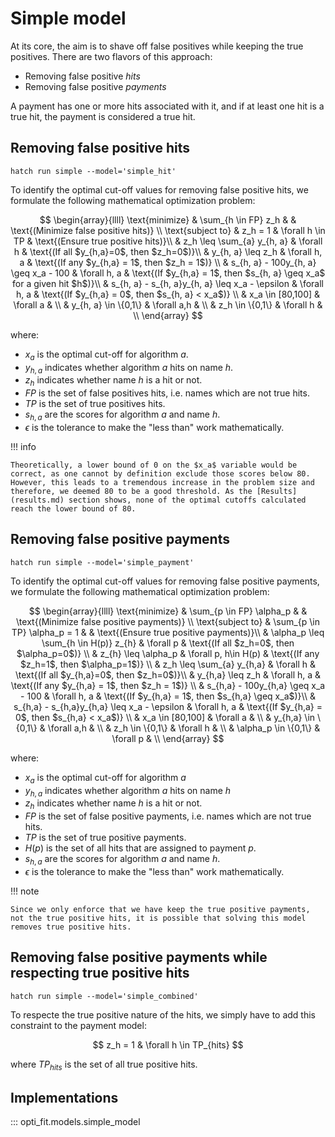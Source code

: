 # Simple model

At its core, the aim is to shave off false positives while keeping the true positives. There are two flavors of this approach:

- Removing false positive *hits*
- Removing false positive *payments*

A payment has one or more hits associated with it, and if at least one hit is a true hit, the payment is considered a true hit.

## Removing false positive hits

```
hatch run simple --model='simple_hit'
```

To identify the optimal cut-off values for removing false positive hits, we formulate the following mathematical optimization problem:

$$
\begin{array}{llll}
\text{minimize} & \sum_{h \in FP} z_h & & \text{(Minimize false positive hits)} \\
\text{subject to} & z_h = 1 & \forall h \in TP & \text{(Ensure true positive hits)}\\
& z_h \leq \sum_{a} y_{h, a} & \forall h & \text{(If all $y_{h,a}=0$, then $z_h=0$)}\\
& y_{h, a} \leq z_h & \forall h, a & \text{(If any $y_{h,a} = 1$, then $z_h = 1$)} \\
& s_{h, a} - 100y_{h, a} \geq x_a - 100 & \forall h, a & \text{(If $y_{h,a} = 1$, then $s_{h, a} \geq x_a$ for a given hit $h$)}\\
& s_{h, a} - s_{h, a}y_{h, a} \leq x_a - \epsilon & \forall h, a & \text{(If $y_{h,a} = 0$, then $s_{h, a} < x_a$)} \\
& x_a \in [80,100] & \forall a & \\
& y_{h, a} \in \{0,1\} & \forall a,h & \\
& z_h \in \{0,1\} & \forall h & \\
\end{array}
$$

where:

- $x_a$ is the optimal cut-off for algorithm $a$.
- $y_{h,a}$ indicates whether algorithm $a$ hits on name $h$.
- $z_h$ indicates whether name $h$ is a hit or not.
- $FP$ is the set of false positives hits, i.e. names which are not true hits.
- $TP$ is the set of true positives hits.
- $s_{h,a}$ are the scores for algorithm $a$ and name $h$.
- $\epsilon$ is the tolerance to make the "less than" work mathematically.

!!! info
    
    Theoretically, a lower bound of 0 on the $x_a$ variable would be correct, as one cannot by definition exclude those scores below 80. However, this leads to a tremendous increase in the problem size and therefore, we deemed 80 to be a good threshold. As the [Results](results.md) section shows, none of the optimal cutoffs calculated reach the lower bound of 80.


## Removing false positive payments

```
hatch run simple --model='simple_payment'
```

To identify the optimal cut-off values for removing false positive payments, we formulate the following mathematical optimization problem:

$$
\begin{array}{llll}
\text{minimize} & \sum_{p \in FP} \alpha_p & & \text{(Minimize false positive payments)} \\
\text{subject to} & \sum_{p \in TP} \alpha_p = 1 & & \text{(Ensure true positive payments)}\\
& \alpha_p \leq \sum_{h \in H(p)} z_{h} & \forall p & \text{(If all $z_h=0$, then $\alpha_p=0$)} \\
& z_{h} \leq \alpha_p & \forall p, h\in H(p) & \text{(If any $z_h=1$, then $\alpha_p=1$)} \\
& z_h \leq \sum_{a} y_{h,a} & \forall h & \text{(If all $y_{h,a}=0$, then $z_h=0$)}\\
& y_{h,a} \leq z_h & \forall h, a & \text{(If any $y_{h,a} = 1$, then $z_h = 1$)} \\
& s_{h,a} - 100y_{h,a} \geq x_a - 100 & \forall h, a & \text{(If $y_{h,a} = 1$, then $s_{h,a} \geq x_a$)}\\
& s_{h,a} - s_{h,a}y_{h,a} \leq x_a - \epsilon & \forall h, a & \text{(If $y_{h,a} = 0$, then $s_{h,a} < x_a$)} \\
& x_a \in [80,100] & \forall a & \\
& y_{h,a} \in \{0,1\} & \forall a,h & \\
& z_h \in \{0,1\} & \forall h & \\
& \alpha_p \in \{0,1\} & \forall p & \\
\end{array}
$$

where:

- $x_a$ is the optimal cut-off for algorithm $a$
- $y_{h,a}$ indicates whether algorithm $a$ hits on name $h$
- $z_h$ indicates whether name $h$ is a hit or not.
- $FP$ is the set of false positive payments, i.e. names which are not true hits.
- $TP$ is the set of true positive payments.
- $H(p)$ is the set of all hits that are assigned to payment $p$.
- $s_{h,a}$ are the scores for algorithm $a$ and name $h$.
- $\epsilon$ is the tolerance to make the "less than" work mathematically.

!!! note

    Since we only enforce that we have keep the true positive payments, not the true positive hits, it is possible that solving this model removes true positive hits.

## Removing false positive payments while respecting true positive hits

```
hatch run simple --model='simple_combined'
```

To respecte the true positive nature of the hits, we simply have to add this constraint to the payment model:

$$
z_h = 1 & \forall h \in TP_{hits}
$$

where $TP_{hits}$ is the set of all true positive hits.

## Implementations

::: opti_fit.models.simple_model
